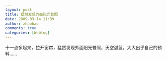 ```yaml
---
layout: post
title: 猛然发现外面阳光普照
date: 2009-03-14 11:39
author: zhaohao
comments: true
categories: [Weblog]
---
```

十一点多起来，拉开窗帘，猛然发现外面阳光普照，天空湛蓝，大大出乎自己的预料……
